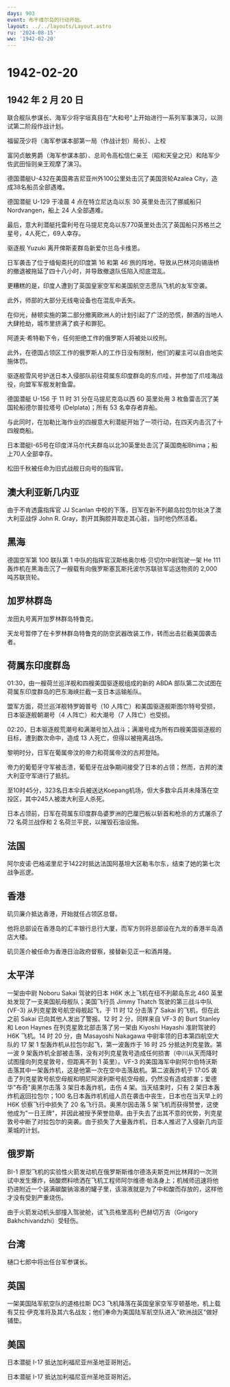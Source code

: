 ```yaml
---
days: 903
event: 布干维尔岛的行动开始。
layout: ../../layouts/Layout.astro
ru: '2024-08-15'
ww: '1942-02-20'
---
```


# 1942-02-20

## 1942 年 2 月 20 日

联合舰队参谋长、海军少将宇垣真目在"大和号"上开始进行一系列军事演习，以测试第二阶段作战计划。

福留茂少将（海军参谋本部第一局（作战计划）局长）、上校

富冈贞敏男爵（海军参谋本部）、总司令高松信仁亲王（昭和天皇之兄）和陆军少佐武田恒则亲王观摩了演习。

德国潜艇U-432在美国弗吉尼亚州外100公里处击沉了美国货轮Azalea
City，造成38名船员全部遇难。

德国潜艇 U-129 于凌晨 4 点在特立尼达岛以东 30 英里处击沉了挪威船只
Nordvangen，船上 24 人全部遇难。

最后，意大利潜艇托雷利号在马提尼克岛以东770英里处击沉了英国船只苏格兰之星号，4人死亡，69人幸存。

驱逐舰 Yuzuki 离开俾斯麦群岛新爱尔兰岛卡维恩。

日军袭击了位于缅甸斋托的印度第 16 和第 46
旅的阵地，导致从巴林河向锡唐桥的撤退被拖延了四十八小时，并导致撤退队伍陷入彻底混乱。

更糟糕的是，印度人遭到了英国皇家空军和美国航空志愿队飞机的友军空袭。

此外，师部的大部分无线电设备也在混乱中丢失。

在仰光，赫顿实施的第二部分撤离欧洲人的计划引起了广泛的恐慌，醉酒的当地人大肆抢劫，城市里挤满了疯子和罪犯。

阿道夫·希特勒下令，任何拒绝工作的俄罗斯人将被处以绞刑。

此外，在德国占领区工作的俄罗斯人的工作日没有限制，他们的雇主可以自由地实施体罚。

驱逐舰雪风号护送日本入侵部队前往荷属东印度群岛的东爪哇，并参加了爪哇海战役，向盟军军舰发射鱼雷。

德国潜艇 U-156 于 11 时 31 分在马提尼克岛以西 60 英里处用 3
枚鱼雷击沉了美国轮船德尔普拉塔号 (Delplata)；所有 53 名幸存者弃船。

与此同时，在加勒比海作业的四艘意大利潜艇开始了一项行动，在四天内击沉了十四艘商船。

日本潜艇I-65号在印度洋马尔代夫群岛以北30英里处击沉了英国商船Bhima；船上70人全部幸存。

松田千秋被任命为旧式战舰日向号的指挥官。

## 澳大利亚新几内亚

由于不肯透露指挥官 JJ Scanlan
中校的下落，日军在新不列颠岛拉包尔处决了澳大利亚战俘 John R.
Gray，割开其胸腔并取走其心脏，当时他仍然活着。

## 黑海

德国空军第 100 联队第 1 中队的指挥官汉斯格奥尔格·贝切尔中尉驾驶一架 He
111 轰炸机在黑海击沉了一艘载有向俄罗斯塞瓦斯托波尔苏联驻军运送物资的
2,000 吨苏联货轮。

## 加罗林群岛

龙田丸号离开加罗林群岛特鲁克。

天龙号暂停了在卡罗林群岛特鲁克的防空武器改装工作，转而出击拦截美国袭击者。

## 荷属东印度群岛

01:30，由一艘荷兰巡洋舰和四艘美国驱逐舰组成的新的 ABDA
部队第二次试图在荷属东印度群岛的巴东海峡拦截一支日本运输船队。

盟军方面，荷兰巡洋舰特罗姆普号（10
人阵亡）和美国驱逐舰斯图尔特号受损，日本驱逐舰朝潮号（4
人阵亡）和大潮号（7 人阵亡）也受损。

02:20，日本驱逐舰荒潮号和满潮号加入战斗；满潮号成为所有四艘美国驱逐舰的目标，遭到数次命中，造成
13 人死亡，但得以被拖离战场。

黎明时分，日军在葡属帝汶的帝力和荷属帝汶的古邦登陆。

帝力的葡萄牙守军被击溃，葡萄牙在战争期间接受了日本的占领；然而，古邦的澳大利亚守军进行了抵抗。

至10时45分，323名日本伞兵被送达Koepang机场，但大多数伞兵并未降落在空投区，其中245人被澳大利亚人杀死。

日本占领前，日军在荷属东印度群岛婆罗洲的巴厘巴板以斩首和枪杀的方式屠杀了
72 名荷兰战俘和 2 名荷兰平民，以摧毁石油设施。

## 法国

阿尔皮诺·巴格诺里尼于1422时抵达法国阿基坦大区勒韦尔东，结束了她的第七次战争巡逻。

## 香港

矶贝廉介抵达香港，开始就任占领区总督。

他将总部设在香港岛的汇丰银行总行大厦，而军方则将总部设在九龙的香港半岛酒店大楼。

矶贝莲介被任命为香港日治政府督察，接替新见正一和酒井隆。

## 太平洋

一架由中尉 Noboru Sakai 驾驶的日本 H6K 水上飞机在纽不列颠岛东北 460
英里处发现了一支美国航母舰队；美国飞行员 Jimmy Thatch 驾驶的第三战斗中队
(VF-3) 从列克星敦号航空母舰起飞，于 11 时 12 分击落了 Sakai
的飞机，但在此之前 Sakai 已向其他人发出了警报。12 时 2 分，同样来自 VF-3
的 Burt Stanley 和 Leon Haynes 在列克星敦北部击落了另一架由 Kiyoshi
Hayashi 准尉驾驶的 H6K 飞机。14 时 20 分，由 Masayoshi Nakagawa
中尉率领的日本第四航空大队的 17 架 1 型轰炸机从拉包尔起飞，第一波轰炸于
16 时 25 分抵达列克星敦。第一波 9
架轰炸机全部被击落，没有对列克星敦号造成任何损害（中川从天而降时试图撞向列克星敦号，但距离不到
1 英里）。VF-3
的美国海军中尉阿尔伯特沃斯击落其中一架轰炸机，这是他第一次在空中击落敌机。第二波轰炸机于
17:05
袭击了列克星敦号航空母舰和明尼阿波利斯号航空母舰，仍然没有造成损害；爱德华"布奇"奥黑尔击落
3 架日本轰炸机，击伤 4 架。当天结束时，只有 2
架日本轰炸机返回拉包尔；100
名日本轰炸机机组人员在袭击中丧生，日本也在当天早上的 H6K
侦察飞行中损失了 20 名飞行员。奥黑尔因击落 5
架飞机而获得赞誉，这使他成为"一日王牌"，并因此被授予荣誉勋章。由于失去了出其不意的优势，列克星敦号中断了对拉包尔的突袭。由于损失了大量轰炸机，日本人推迟了入侵新几内亚莱城的计划。

## 俄罗斯

BI-1
原型飞机的实验性火箭发动机在俄罗斯斯维尔德洛夫斯克州比林拜的一次测试中发生爆炸，硝酸燃料喷洒在飞机工程师阿尔维德·帕洛身上；机械师迅速将他扔进附近一个装满碳酸钠溶液的罐子里，该溶液就是为了中和酸而存放的，这样他才没有受到严重烧伤。

由于火箭发动机头部撞入驾驶舱，试飞员格里高利·巴赫切万吉（Grigory
Bakhchivandzhi）受轻伤。

## 台湾

樋口七郎中将出任台军参谋长。

## 英国

一架美国陆军航空队的道格拉斯 DC3
飞机降落在英国皇家空军亨顿基地，机上载有艾拉·伊克准将及其六名战友；他们奉命为美国陆军航空队进入"欧洲战区"做好铺垫。

## 美国

日本潜艇 I-17 抵达加利福尼亚州圣地亚哥附近。

日本潜艇 I-17 抵达加利福尼亚州圣地亚哥附近。